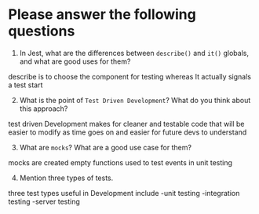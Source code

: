 # Please answer the following questions

1.  In Jest, what are the differences between `describe()` and `it()` globals, and what are good uses for them?

describe is to choose the component for testing whereas It actually signals a test start

2.  What is the point of `Test Driven Development`? What do you think about this approach?

test driven Development makes for cleaner and testable code that will be easier to modify as time goes on and easier for future devs to understand

3.  What are `mocks`? What are a good use case for them?

mocks are created empty functions used to test events in unit testing

4.  Mention three types of tests.

three test types useful in Development include
-unit testing
-integration testing
-server testing

